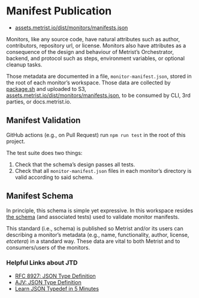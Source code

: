 # Manifest Publication

* [assets.metrist.io/dist/monitors/manifests.json](https://assets.metrist.io/dist/monitors/manifests.json)

Monitors, like any source code, have natural attributes such as author, contributors, repository url, or license. Monitors also have attributes as a consequence of the design and behaviour of Metrist’s Orchestrator, backend, and protocol such as steps, environment variables, or optional cleanup tasks.

Those metadata are documented in a file, `monitor-manifest.json`, stored in the root of each monitor’s workspace. Those data are collected by [package.sh](../deploy/package.sh) and uploaded to S3, [assets.metrist.io/dist/monitors/manifests.json](https://assets.metrist.io/dist/monitors/manifests.json), to be consumed by CLI, 3rd parties, or docs.metrist.io.

## Manifest Validation

GitHub actions (e.g., on Pull Request) run `npm run test` in the root of this project.

The test suite does two things:

1. Check that the schema’s design passes all tests.
1. Check that all `monitor-manifest.json` files in each monitor’s directory is valid according to said schema.

## Manifest Schema

In principle, this schema is simple yet expressive. In this workspace resides [the schema](src/schema.json) (and associated tests) used to validate monitor manifests.

This standard (i.e., schema) is published so Metrist and/or its users can describing a monitor’s metadata (e.g., name, functionality, author, license, _etcetera_) in a standard way. These data are vital to both Metrist and to consumers/users of the monitors.

### Helpful Links about JTD

* [RFC 8927: JSON Type Definition](https://www.rfc-editor.org/rfc/rfc8927)
* [AJV: JSON Type Definition](https://ajv.js.org/json-type-definition.html)
* [Learn JSON Typedef in 5 Minutes](https://jsontypedef.com/docs/jtd-in-5-minutes/#elements-schemas)
